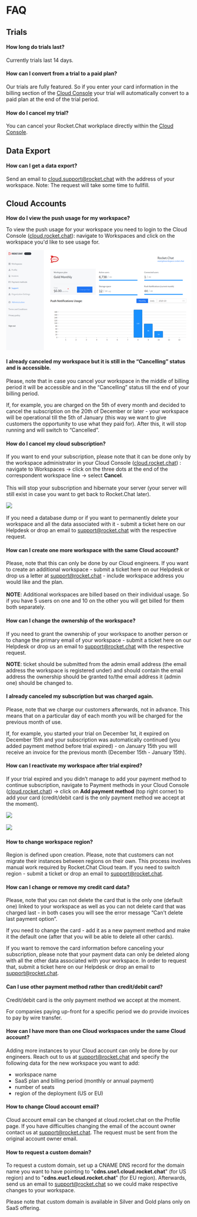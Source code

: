 # FAQ

## Trials

#### How long do trials last?

Currently trials last 14 days.

#### How can I convert from a trial to a paid plan?

Our trials are fully featured. So if you enter your card information in the billing section of the [Cloud Console](https://cloud.rocket.chat) your trial will automatically convert to a paid plan at the end of the trial period.

#### How do I cancel my trial?

You can cancel your Rocket.Chat workplace directly within the [Cloud Console](https://cloud.rocket.chat>).

## Data Export

#### How can I get a data export?

Send an email to cloud.support@rocket.chat with the address of your workspace. Note: The request will take some time to fullfill.

####

## Cloud Accounts

**How do I view the push usage for my workspace?**

To view the push usage for your workspace you need to login to the Cloud Console ([cloud.rocket.chat](https://cloud.rocket.chat)): navigate to Workspaces and click on the workspace you'd like to see usage for.

![](<../.gitbook/assets/image (64).png>)

#### I already canceled my workspace but it is still in the “Cancelling” status and is accessible.

Please, note that in case you cancel your workspace in the middle of billing period it will be accessible and in the “Cancelling” status till the end of your billing period.

If, for example, you are charged on the 5th of every month and decided to cancel the subscription on the 20th of December or later - your workspace will be operational till the 5th of January (this way we want to give customers the opportunity to use what they paid for). After this, it will stop running and will switch to “Cancelled”.

#### How do I cancel my cloud subscription?

If you want to end your subscription, please note that it can be done only by the workspace administrator in your Cloud Console ([cloud.rocket.chat](https://cloud.rocket.chat)) : navigate to Workspaces -> click on the three dots at the end of the correspondent workspace line -> select **Cancel**.\
\
This will stop your subscription and hibernate your server (your server will still exist in case you want to get back to Rocket.Chat later).

![](<../.gitbook/assets/cancel\_cloud\_subscription (1) (1) (1).png>)

If you need a database dump or if you want to permanently delete your workspace and all the data associated with it - submit a ticket here on our Helpdesk or drop an email to [support@rocket.chat](mailto:support@rocket.chat) with the respective request.

#### How can I create one more workspace with the same Cloud account?

Please, note that this can only be done by our Cloud engineers. If you want to create an additional workspace - submit a ticket here on our Helpdesk or drop us a letter at [support@rocket.chat](mailto:support@rocket.chat) - include workspace address you would like and the plan.\
\
**NOTE**: Additional workspaces are billed based on their individual usage. So if you have 5 users on one and 10 on the other you will get billed for them both separately.

#### How can I change the ownership of the workspace?

If you need to grant the ownership of your workspace to another person or to change the primary email of your workspace - submit a ticket here on our Helpdesk or drop us an email to [support@rocket.chat](mailto:support@rocket.chat) with the respective request.

**NOTE**: ticket should be submitted from the admin email address (the email address the workspace is registered under) and should contain the email address the ownership should be granted to/the email address it (admin one) should be changed to.

#### I already canceled my subscription but was charged again.

Please, note that we charge our customers afterwards, not in advance. This means that on a particular day of each month you will be charged for the previous month of use.

If, for example, you started your trial on December 1st, it expired on December 15th and your subscription was automatically continued (you added payment method before trial expired) - on January 15th you will receive an invoice for the previous month (December 15th - January 15th).

#### How can I reactivate my workspace after trial expired?

If your trial expired and you didn’t manage to add your payment method to continue subscription, navigate to Payment methods in your Cloud Console ([cloud.rocket.chat](https://cloud.rocket.chat)) -> click on **Add payment method** (top right corner) to add your card (credit/debit card is the only payment method we accept at the moment).

![](<../.gitbook/assets/add\_payment\_method (1) (1) (1) (1).png>)

![](<../.gitbook/assets/add\_credit\_card (1).png>)

#### How to change workspace region?

Region is defined upon creation. Please, note that customers can not migrate their instances between regions on their own. This process involves manual work required by Rocket.Chat Cloud team. If you need to switch region - submit a ticket or drop an email to [support@rocket.chat](mailto:support@rocket.chat).

#### How can I change or remove my credit card data?

Please, note that you can not delete the card that is the only one (default one) linked to your workspace as well as you can not delete card that was charged last - in both cases you will see the error message “Can't delete last payment option”.

If you need to change the card - add it as a new payment method and make it the default one (after that you will be able to delete all other cards).

If you want to remove the card information before canceling your subscription, please note that your payment data can only be deleted along with all the other data associated with your workspace. In order to request that, submit a ticket here on our Helpdesk or drop an email to [support@rocket.chat](mailto:support@rocket.chat).

#### Can I use other payment method rather than credit/debit card?

Credit/debit card is the only payment method we accept at the moment.

For companies paying up-front for a specific period we do provide invoices to pay by wire transfer.

#### How can I have more than one Cloud workspaces under the same Cloud account?

Adding more instances to your Cloud account can only be done by our engineers. Reach out to us at support@rocket.chat and specify the following data for the new workspace you want to add:

* workspace name
* SaaS plan and billing period (monthly or annual payment)
* number of seats
* region of the deployment (US or EU)

#### How to change Cloud account email?

Cloud account email can be changed at cloud.rocket.chat on the Profile page. If you have difficulties changing the email of the account owner contact us at support@rocket.chat. The request must be sent from the original account owner email.

#### How to request a custom domain?

To request a custom domain, set up a CNAME DNS record for the domain name you want to have pointing to "**cdns.use1.cloud.rocket.chat**" (for US region) and to "**cdns.euc1.cloud.rocket.chat**" (for EU region). Afterwards, send us an email to support@rocket.chat so we could make respective changes to your workspace.

Please note that custom domain is available in Silver and Gold plans only on SaaS offering.

####

###

####

####
